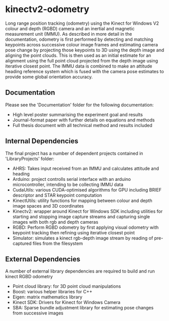 # kinectv2-odometry

Long range position tracking (odometry) using the Kinect for Windows V2 colour and depth (RGBD) camera and an inertial and magnetic measurement unit (IMMU). As described in more detail in the documentation, odometry is first performed by detecting and matching keypoints across successive colour image frames and estimating camera pose change by projecting those keypoints to 3D using the depth image and aligning the point clouds. This is then used as an initial estimate for an alignment using the full point cloud projected from the depth image using iterative closest point. The IMMU data is combined to make an attitude heading reference system which is fused with the camera pose estimates to provide some global orientation accuracy.  

## Documentation
Please see the 'Documentation' folder for the following documentation:
- High level poster summarising the experiment goal and results
- Journal-format paper with further details on equations and methods
- Full thesis document with all technical method and results included 

## Internal Dependencies
The final project has a number of dependent projects contained in 'LibraryProjects' folder:
- AHRS: Takes input received from an IMMU and calculates attitude and heading
- Arduino: project controlls serial interface with an arduino microcontroller, intending to be collecting IMMU data
- CudaUtils: various CUDA-optimised algorithms for GPU including BRIEF descriptor and STAR keypoint computation
- KinectUtils: utility functions for mapping between colour and depth image spaces and 3D coordinates
- Kinectv2: wrapper around Kinect for Windows SDK including utilities for starting and stopping image capture streams and capturing single images with both rgb and depth cameras
- RGBD: Perform RGBD odometry by first applying visual odometry with keypoint tracking then refining using iterative closest point
- Simulator: simulates a kinect rgb-depth image stream by reading of pre-captured files from the filesystem

## External Dependencies
A number of external library dependencies are required to build and run kinect RGBD odometry
- Point cloud library: for 3D point cloud manipulations
- Boost: various helper libraries for C++
- Eigen: matrix mathematics library
- Kinect SDK: Drivers for Kinect for Windows Camera
- SBA: Sparse bundle adjustment library for estimating pose changes from successive images
